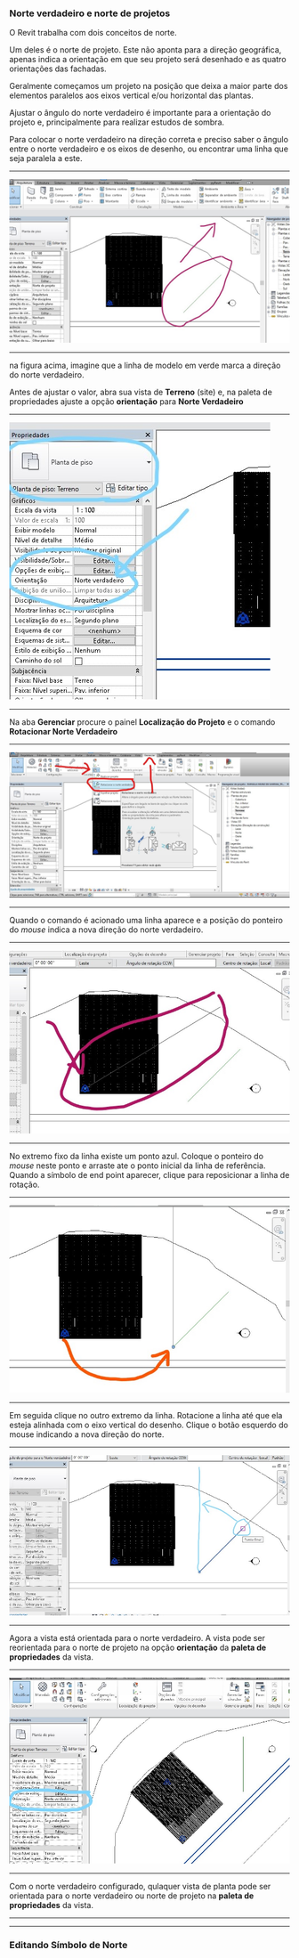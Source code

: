 ### Norte verdadeiro e norte de projetos

O Revit trabalha com dois conceitos de norte.

Um deles é o norte de projeto. Este não aponta para a direção geográfica, apenas indica a orientação em que seu projeto será desenhado e as quatro orientações das fachadas.

Geralmente começamos um projeto na posição que deixa a maior parte dos elementos paralelos aos eixos vertical e/ou horizontal das plantas.

Ajustar o ângulo do norte verdadeiro é importante para a orientação do projeto e, principalmente para realizar estudos de sombra.

Para colocar o norte verdadeiro na direção correta e preciso saber o ângulo entre o norte verdadeiro e os eixos de desenho, ou encontrar uma linha que seja paralela a este.

<hr>

![Norte Verdadeiro ](norte_verdadeiro_01.jpg)

<hr>

na figura acima, imagine que a linha de modelo em verde marca a direção do norte verdadeiro.

Antes de ajustar o valor, abra sua vista de **Terreno** (site) e, na paleta de propriedades ajuste a opção **orientação** para **Norte Verdadeiro**

<hr>

![Orientação da planta de piso para o norte verdadeiro ](orientar_norte_verdadeiro.jpg)

<hr>

Na aba **Gerenciar** procure o painel **Localização do Projeto** e o comando **Rotacionar Norte Verdadeiro**

<hr>

![Acessando as configurações de norte ](norte_verdadeiro_02.jpg)

<hr>

Quando o comando é acionado uma linha aparece e a posição do ponteiro do *mouse* indica a nova direção do norte verdadeiro.


<hr>

![Girando o Norte ](rota_norte_01.jpg)

<hr>

No extremo fixo da linha existe um ponto azul. Coloque o ponteiro do *mouse* neste ponto e arraste ate o ponto inicial da linha de referência. Quando a símbolo de end point aparecer, clique para reposicionar a linha de rotação.

<hr>

![Girando o Norte ](rota_norte_02.jpg)

<hr>

Em seguida clique no outro extremo da linha. Rotacione a linha até que ela esteja alinhada com o eixo vertical do desenho. Clique o botão esquerdo do mouse indicando a nova direção do norte.

<hr>

![Girando o Norte ](rota_norte_03.jpg)

<hr>

Agora a vista está orientada para o norte verdadeiro. A vista pode ser reorientada para o norte de projeto na opção **orientação** da **paleta de propriedades** da vista.

<hr>

![Girando o Norte ](rota_norte_04.jpg)

<hr>

Com o norte verdadeiro configurado, qulaquer vista de planta pode ser orientada para o norte verdadeiro ou norte de projeto na **paleta de propriedades** da vista.

<hr>
<hr>

### Editando Símbolo de Norte
